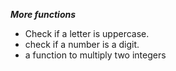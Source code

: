***More functions***
- Check if a letter is uppercase.
- check if a number is a digit.
- a function to multiply two integers
